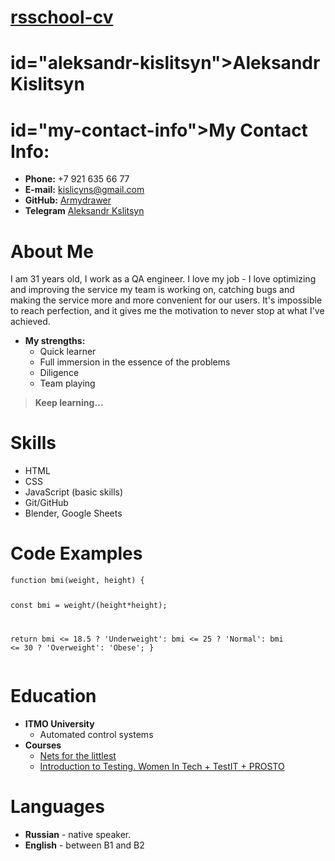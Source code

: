 <!DOCTYPE html>
<html lang="en-US">
  <head>
    <meta charset="UTF-8">
    <meta http-equiv="X-UA-Compatible" content="IE=edge">
    <meta name="viewport" content="width=device-width, initial-scale=1">

  </head>
  <body>
    <div class="container-lg px-3 my-5 markdown-body">
    <h1><a href="https://armydrawer.github.io/rsschool-cv/">rsschool-cv</a></h1>
    <h1> id="aleksandr-kislitsyn">Aleksandr Kislitsyn</h1>
<h1> id="my-contact-info">My Contact Info:</h1>

<ul>
  <li><strong>Phone:</strong> +7 921 635 66 77</li>
  <li><strong>E-mail:</strong> <a href="kislicyns@gmail.com">kislicyns@gmail.com</a></li>
  <li><strong>GitHub:</strong> <a href="https://github.com/armydrawer">Armydrawer</a></li>
  <li><strong>Telegram</strong> <a href="https://t.me/armydrawer">Aleksandr Kslitsyn</a></li>
</ul>

<h1 id="about-me">About Me</h1>
<p>I am 31 years old, I work as a QA engineer. I love my job - I love optimizing and improving the service my team is working on, catching bugs and making the service more and more convenient for our users. It's impossible to reach perfection, and it gives me the motivation to never stop at what I've achieved.</p>
<ul>
  <li><strong>My strengths:</strong>
    <ul>
      <li>Quick learner</li>
      <li>Full immersion in the essence of the problems</li>
      <li>Diligence</li>
      <li>Team playing</li>
    </ul>
  </li>
</ul>

<blockquote>
  <p><strong>Keep learning…</strong></p>
</blockquote>

<h1 id="skills">Skills</h1>

<ul>
  <li>HTML</li>
  <li>CSS</li>
  <li>JavaScript (basic skills)</li>
  <li>Git/GitHub</li>
  <li>Blender, Google Sheets</li>
</ul>

<h1 id="code-examples">Code Examples</h1>

<div class="language-plaintext highlighter-rouge"><div class="highlight"><pre class="highlight"><code>function bmi(weight, height) {

  const bmi = weight/(height*height);
  
  return bmi &lt;= 18.5 ? 'Underweight': bmi &lt;= 25 ? 'Normal': bmi &lt;= 30 ? 'Overweight': 'Obese';
}
</code></pre></div></div>

<h1 id="education">Education</h1>

<ul>
  <li><strong>ITMO University</strong>
    <ul>
      <li>Automated control systems</li>
    </ul>
  </li>
  <li><strong>Courses</strong>
    <ul>
      <li><a href="https://linkmeup.ru/blog/1188/">Nets for the littlest</a></li>
      <li><a href="https://stepik.org/course/73926/promo">Introduction to Testing. Women In Tech + TestIT + PROSTO</a></li>
    </ul>
  </li>
</ul>

<h1 id="languages">Languages</h1>

<ul>
  <li><strong>Russian</strong> - native speaker.</li>
  <li><strong>English</strong> - between B1 and B2</li>
</ul>
  </body>
</html>
